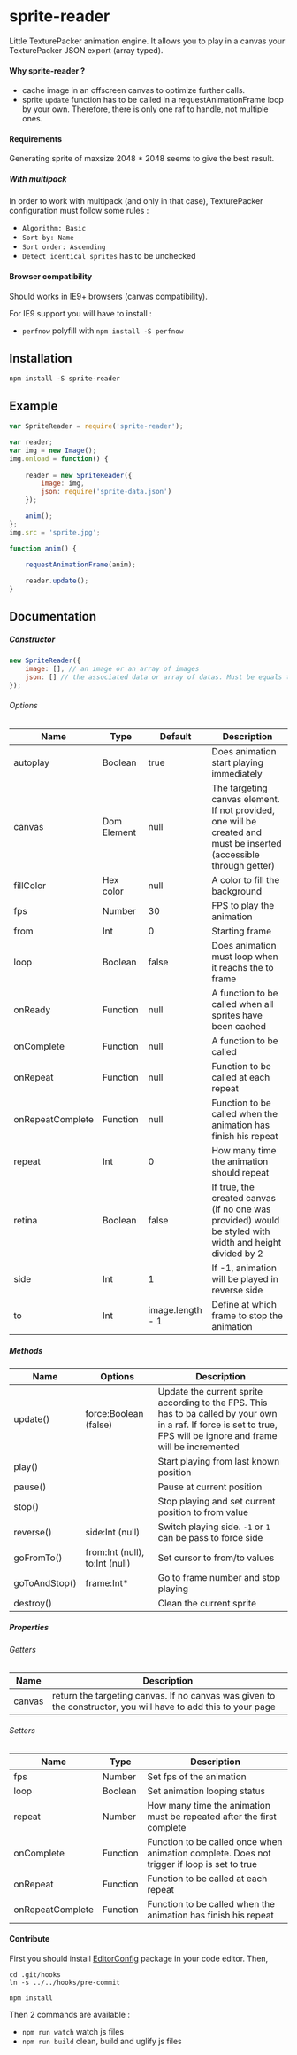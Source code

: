 # sprite-reader

Little TexturePacker animation engine. It allows you to play in a canvas your TexturePacker JSON export (array typed).

#### Why sprite-reader ?

- cache image in an offscreen canvas to optimize further calls.
- sprite `update` function has to be called in a requestAnimationFrame loop by your own. Therefore, there is only one raf to handle, not multiple ones.

#### Requirements

Generating sprite of maxsize 2048 * 2048 seems to give the best result.

##### With multipack

In order to work with multipack (and only in that case), TexturePacker configuration must follow some rules :
- `Algorithm: Basic`
- `Sort by: Name`
- `Sort order: Ascending`
- `Detect identical sprites` has to be unchecked

#### Browser compatibility

Should works in IE9+ browsers (canvas compatibility).

For IE9 support you will have to install :
- `perfnow` polyfill with `npm install -S perfnow`

## Installation

`npm install -S sprite-reader`

## Example

```javascript
var SpriteReader = require('sprite-reader');

var reader;
var img = new Image();
img.onload = function() {
	
	reader = new SpriteReader({
		image: img,
		json: require('sprite-data.json')
	});

	anim();
};
img.src = 'sprite.jpg';

function anim() {
	
	requestAnimationFrame(anim);

	reader.update();
}
```

## Documentation

##### Constructor

```javascript
new SpriteReader({
	image: [], // an image or an array of images
	json: [] // the associated data or array of datas. Must be equals to image length
});
```

###### Options

Name | Type | Default | Description
---- | ---- | ------- | -----------
autoplay | Boolean | true | Does animation start playing immediately
canvas | Dom Element | null | The targeting canvas element. If not provided, one will be created and must be inserted (accessible through getter)
fillColor | Hex color | null | A color to fill the background
fps | Number | 30 | FPS to play the animation
from | Int | 0 | Starting frame
loop | Boolean | false | Does animation must loop when it reachs the to frame
onReady | Function | null | A function to be called when all sprites have been cached 
onComplete | Function | null | A function to be called
onRepeat | Function | null | Function to be called at each repeat
onRepeatComplete | Function | null | Function to be called when the animation has finish his repeat
repeat | Int | 0 | How many time the animation should repeat
retina | Boolean | false | If true, the created canvas (if no one was provided) would be styled with width and height divided by 2
side | Int | 1 | If -1, animation will be played in reverse side 
to | Int | image.length - 1 | Define at which frame to stop the animation

##### Methods

Name | Options | Description
---- | ------- | -----------
update() | force:Boolean (false) | Update the current sprite according to the FPS. This has to ba called by your own in a raf. If force is set to true, FPS will be ignore and frame will be incremented
play() | | Start playing from last known position
pause() | | Pause at current position
stop() | | Stop playing and set current position to from value
reverse() | side:Int (null) | Switch playing side. `-1` or `1` can be pass to force side 
goFromTo() | from:Int (null), to:Int (null) | Set cursor to from/to values
goToAndStop() | frame:Int* | Go to frame number and stop playing
destroy() | | Clean the current sprite

##### Properties

###### Getters

Name | Description
---- | -----------
canvas | return the targeting canvas. If no canvas was given to the constructor, you will have to add this to your page

###### Setters

Name | Type | Description
---- | ---- | -----------
fps | Number | Set fps of the animation
loop | Boolean | Set animation looping status
repeat | Number | How many time the animation must be repeated after the first complete
onComplete | Function | Function to be called once when animation complete. Does not trigger if loop is set to true
onRepeat | Function | Function to be called at each repeat
onRepeatComplete | Function | Function to be called when the animation has finish his repeat

#### Contribute

First you should install [EditorConfig](http://editorconfig.org/) package in your code editor. Then,

```
cd .git/hooks
ln -s ../../hooks/pre-commit

npm install
```

Then 2 commands are available :
- `npm run watch` watch js files
- `npm run build` clean, build and uglify js files
